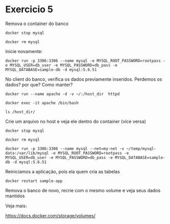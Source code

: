 # Exercicio 5

Remova o container do banco

```
docker stop mysql

docker rm mysql
```

Inicie novamente:

```
docker run -p 3306:3306 --name mysql -e MYSQL_ROOT_PASSWORD=rootpass -e MYSQL_USER=db_user -e MYSQL_PASSWORD=db_pass -e MYSQL_DATABASE=sample-db -d mysql:5.6.51
```

No client do banco, verifica os dados previamente inseridos. Perdemos os dados? por que? Como manter?

```
docker run --name apache -d -v ~/:/host_dir  httpd

docker exec -it apache /bin/bash

ls /host_dir/
```

Crie um arquivo no host e veja ele dentro do container (vice versa)

```
docker stop mysql

docker rm mysql

docker run -p 3306:3306 --name mysql --net=my-net -v ~/temp/mysql-data:/var/lib/mysql -e MYSQL_ROOT_PASSWORD=rootpass -e MYSQL_USER=db_user -e MYSQL_PASSWORD=db_pass -e MYSQL_DATABASE=sample-db -d mysql:5.6.51
```

Reiniciamos a aplicação, pois ela quem cria as tabelas

```
docker restart sample-app
```

Remova o banco de novo, recrie com o mesmo volume e veja seus dados mantidos

Veja mais:

https://docs.docker.com/storage/volumes/